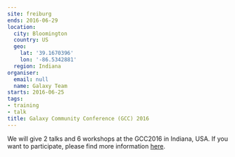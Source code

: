 ```yaml
---
site: freiburg
ends: 2016-06-29
location:
  city: Bloomington
  country: US
  geo:
    lat: '39.1670396'
    lon: '-86.5342881'
  region: Indiana
organiser:
  email: null
  name: Galaxy Team
starts: 2016-06-25
tags:
- training
- talk
title: Galaxy Community Conference (GCC) 2016
---
```


We will give 2 talks and 6 workshops at the GCC2016 in Indiana, USA. If you want to participate, please find more information [here](https://gcc2016.iu.edu/).
